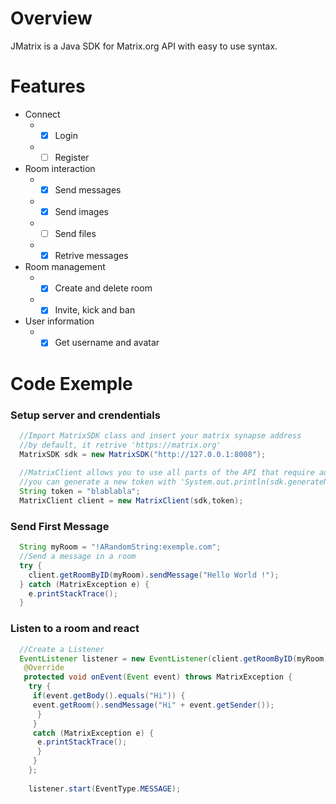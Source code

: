 # Overview
JMatrix is a Java SDK for Matrix.org API with easy to use syntax.

# Features
* Connect
  * - [x] Login
  * - [ ] Register 
* Room interaction 
  * - [x] Send messages
  * - [x] Send images
  * - [ ] Send files
  * - [x] Retrive messages
* Room management
  * - [x] Create and delete room 
  * - [x] Invite, kick and ban
* User information
  * - [x] Get username and avatar 

# Code Exemple 
### Setup server and crendentials 
```java
  //Import MatrixSDK class and insert your matrix synapse address
  //by default, it retrive 'https://matrix.org'
  MatrixSDK sdk = new MatrixSDK("http://127.0.0.1:8008");
  
  //MatrixClient allows you to use all parts of the API that require authentication
  //you can generate a new token with 'System.out.println(sdk.generateNewToken(username, password))'
  String token = "blablabla";
  MatrixClient client = new MatrixClient(sdk,token);
```
### Send First Message
```java
  String myRoom = "!ARandomString:exemple.com";
  //Send a message in a room
  try {
    client.getRoomByID(myRoom).sendMessage("Hello World !");
  } catch (MatrixException e) {
    e.printStackTrace();
  }
```

### Listen to a room and react
```java
  //Create a Listener
  EventListener listener = new EventListener(client.getRoomByID(myRoom)) {
   @Override
   protected void onEvent(Event event) throws MatrixException {
    try {
     if(event.getBody().equals("Hi")) {
     event.getRoom().sendMessage("Hi" + event.getSender());
      }
     }
     catch (MatrixException e) {
      e.printStackTrace();
      }						
     }
    };
    
    listener.start(EventType.MESSAGE);
```

